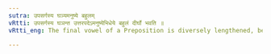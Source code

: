 ```yaml
---
sutra: उपसर्गस्य घञ्यमनुष्ये बहुलम्
vRtti: उपसर्गस्य घञन्त उत्तरपदेऽमनुष्येभिधेये बहुलं दीर्घो भवति ॥
vRtti_eng: The final vowel of a Preposition is diversely lengthened, before a word formed by the _krit_-affix घञ्, but not when the compound denotes a human being.

---
```

